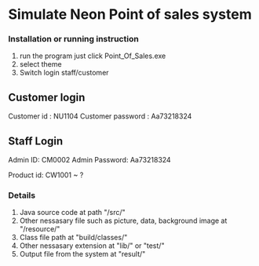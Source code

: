 # Simulate Neon Point of sales system

### Installation or running instruction
1. run the program just click Point_Of_Sales.exe
2. select theme 
3. Switch login staff/customer

Customer login
--------------------------------
Customer id : NU1104
Customer password : Aa73218324

Staff Login
--------------------------------
Admin ID: CM0002
Admin Password: Aa73218324

Product id: CW1001 ~ ?

### Details
1. Java source code at path "/src/" <Package>
2. Other nessasary file such as picture, data, background image at "/resource/"
3. Class file path at "build/classes/"
4. Other nessasary extension at "lib/" or "test/"
5. Output file from the system at "result/"
